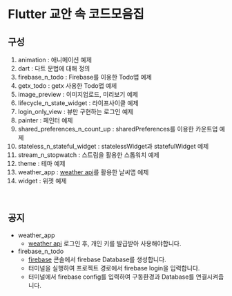 # Flutter 교안 속 코드모음집

## 구성

1. animation : 애니메이션 예제
2. dart : 다트 문법에 대해 정의
3. firebase_n_todo : Firebase를 이용한 Todo앱 예제
4. getx_todo : getx 사용한 Todo앱 예제
5. image_preview : 이미지업로드, 미리보기 예제
6. lifecycle_n_state_widget : 라이프사이클 예제
7. login_only_view : 뷰만 구현하는 로그인 예제
8. painter : 페인터 예제
9. shared_preferences_n_count_up : sharedPreferences를 이용한 카운트업 예제
10. stateless_n_stateful_widget : statelessWidget과 statefulWidget 예제
11. stream_n_stopwatch : 스트림을 활용한 스톱워치 예제
12. theme : 테마 예제
13. weather_app : [weather api](https://www.weatherapi.com/)를 활용한 날씨앱 예제
14. widget : 위젯 예제

<br/>

## 공지

- weather_app
  - [weather api](https://www.weatherapi.com/) 로그인 후, 개인 키를 발급받아 사용해야합니다.
- firebase_n_todo
  - [firebase](https://firebase.google.com/?hl=ko) 콘솔에서 firebase Database를 생성합니다.
  - 터미널을 실행하여 프로젝트 경로에서 firebase login을 입력합니다.
  - 터미널에서 firebase config를 입력하여 구동환경과 Database를 연결시켜줍니다.
